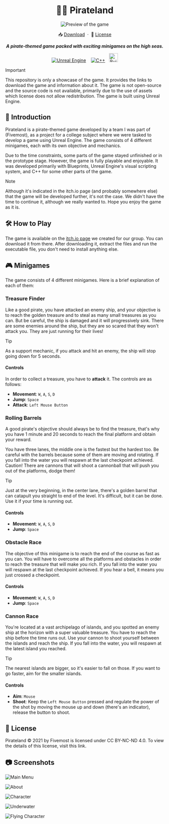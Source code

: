 <div align="center">
  <h1>🏴‍☠ Pirateland</h1>
  <p></p>
</div>


<div align="center">
  <img src="./.github/assets/preview.png" alt="Preview of the game">
</div>

<p></p>

<div align="center">
  📥 <a href="https://fivemost.itch.io/pirateland">Download</a>
  <span>&nbsp;·&nbsp;</span>
  🔑 <a href="https://github.com/iivvaannxx/pirateland?tab=License-1-ov-file">License</a>

  <p></p>
  <p><em><b>A pirate-themed game packed with exciting minigames on the high seas. </b></em></p>

  <p align="center">
    <a href="https://unrealengine.com/"><img hspace="6" src="https://img.shields.io/badge/-Unreal%20Engine-313131?style=for-the-badge&logo=unreal-engine&logoColor=white" alt="Unreal Engine" /></a>
    <a href="https://cplusplus.com"><img hspace="6" src="https://img.shields.io/badge/c++-%2300599C.svg?style=for-the-badge&logo=c%2B%2B&logoColor=white" alt="C++" /></a><img height="28" src="https://forthebadge.com/images/featured/featured-built-with-love.svg" hspace="6" alt="Built with Love">
  </p>
</div>

> [!IMPORTANT]
> This repository is only a showcase of the game. It provides the links to download the game and information about it. The game is not open-source and the source code is not available, primarily due to the use of assets which license does not allow redistribution. The game is built using Unreal Engine.


## 📖 Introduction

Pirateland is a pirate-themed game developed by a team I was part of (Fivemost), as a project for a college subject where we were tasked to develop a game using Unreal Engine. The game consists of 4 different minigames, each with its own objective and mechanics. 

Due to the time constraints, some parts of the game stayed unfinished or in the prototype stage. However, the game is fully playable and enjoyable. It was developed primarily with Blueprints, Unreal Engine's visual scripting system, and C++ for some other parts of the game.

> [!NOTE]
> Although it's indicated in the itch.io page (and probably somewhere else) that the game will be developed further, it's not the case. We didn't have the time to continue it, although we really wanted to. Hope you enjoy the game as it is.

## 🛠️ How to Play

The game is available on the [itch.io page](https://fivemost.itch.io/pirateland) we created for our group. You can download it from there. After downloading it, extract the files and run the executable file, you don't need to install anything else.

## 🎮 Minigames

The game consists of 4 different minigames. Here is a brief explanation of each of them:

### Treasure Finder

Like a good pirate, you have attacked an enemy ship, and your objective is to reach the golden treasure and to steal as many small treasures as you can. But be careful, the ship is damaged and it will progressively sink. There are some enemies around the ship, but they are so scared that they won't attack you. They are just running for their lives!

> [!TIP]
> As a support mechanic, if you attack and hit an enemy, the ship will stop going down for 5 seconds.

#### Controls

In order to collect a treasure, you have to **attack** it. The controls are as follows:

- **Movement**: `W`, `A`, `S`, `D`
- **Jump**: `Space`
- **Attack**: `Left Mouse Button`

### Rolling Barrels

A good pirate's objective should always be to find the treasure, that's why you have 1 minute and 20 seconds to reach the final platform and obtain your reward. 

You have three lanes, the middle one is the fastest but the hardest too. Be careful with the barrels because some of them are moving and rotating. If you fall into the water you will respawn at the last checkpoint achieved. Caution! There are cannons that will shoot a cannonball that will push you out of the platforms, dodge them!

> [!TIP]
> Just at the very beginning, in the center lane, there's a golden barrel that can catapult you straight to end of the level. It's difficult, but it can be done. Use it if your time is running out.

#### Controls

- **Movement**: `W`, `A`, `S`, `D`
- **Jump**: `Space`

### Obstacle Race

The objective of this minigame is to reach the end of the course as fast as you can. You will have to overcome all the platforms and obstacles in order to reach the treasure that will make you rich. If you fall into the water you will respawn at the last checkpoint achieved. If you hear a bell, it means you just crossed a checkpoint.

#### Controls

- **Movement**: `W`, `A`, `S`, `D`
- **Jump**: `Space`

### Cannon Race

You're located at a vast archipelago of islands, and you spotted an enemy ship at the horizon with a super valuable treasure. You have to reach the ship before the time runs out. Use your cannon to shoot yourself between the islands and reach the ship. If you fall into the water, you will respawn at the latest island you reached.

> [!TIP]
> The nearest islands are bigger, so it's easier to fall on those. If you want to go faster, aim for the smaller islands.

#### Controls

- **Aim**: `Mouse`
- **Shoot**: Keep the `Left Mouse Button` pressed and regulate the power of the shot by moving the mouse up and down (there's an indicator), release the button to shoot.

## 📜 License

Pirateland © 2021 by Fivemost is licensed under CC BY-NC-ND 4.0. To view the details of this license, visit this link.

## 📷 Screenshots

![Main Menu](./.github/assets/menu.png)

![About](./.github/assets/about.png)

![Character](./.github/assets/character.webp)

![Underwater](./.github/assets/underwater.webp)

![Flying Character](./.github/assets/flying.png)

